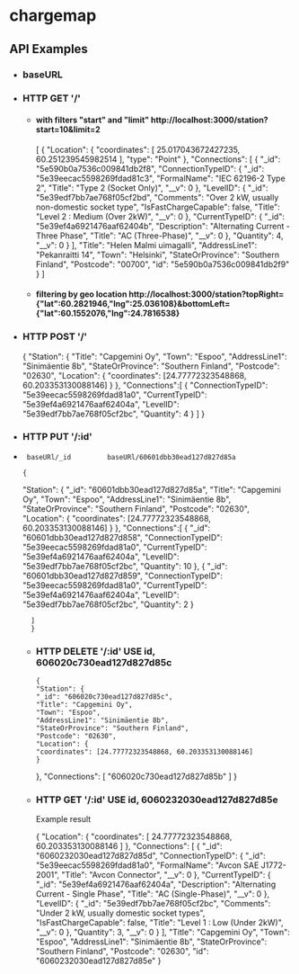 # chargemap

## API Examples

- ### baseURL
- ### HTTP GET '/'

  - #### with filters "start" and "limit" http://localhost:3000/station?start=10&limit=2

    [
    {
    "Location": {
    "coordinates": [
    25.017043672427235,
    60.251239545982514
    ],
    "type": "Point"
    },
    "Connections": [
    {
    "_id": "5e590b0a7536c009841db2f8",
    "ConnectionTypeID": {
    "_id": "5e39eecac5598269fdad81c3",
    "FormalName": "IEC 62196-2 Type 2",
    "Title": "Type 2 (Socket Only)",
    "__v": 0
    },
    "LevelID": {
    "_id": "5e39edf7bb7ae768f05cf2bd",
    "Comments": "Over 2 kW, usually non-domestic socket type",
    "IsFastChargeCapable": false,
    "Title": "Level 2 : Medium (Over 2kW)",
    "__v": 0
    },
    "CurrentTypeID": {
    "_id": "5e39ef4a6921476aaf62404b",
    "Description": "Alternating Current - Three Phase",
    "Title": "AC (Three-Phase)",
    "__v": 0
    },
    "Quantity": 4,
    "__v": 0
    }
    ],
    "Title": "Helen Malmi uimagalli",
    "AddressLine1": "Pekanraitti 14",
    "Town": "Helsinki",
    "StateOrProvince": "Southern Finland",
    "Postcode": "00700",
    "id": "5e590b0a7536c009841db2f9"
    }
    ]

  - #### filtering by geo location http://localhost:3000/station?topRight={"lat":60.2821946,"lng":25.036108}&bottomLeft={"lat":60.1552076,"lng":24.7816538}

- ### HTTP POST '/'

  {
  "Station": {
  "Title": "Capgemini Oy",
  "Town": "Espoo",
  "AddressLine1": "Sinimäentie 8b",
  "StateOrProvince": "Southern Finland",
  "Postcode": "02630",
  "Location": {
  "coordinates": [24.77772323548868, 60.203353130088146]
  }
  },
  "Connections":[
  {
  "ConnectionTypeID": "5e39eecac5598269fdad81a0",
  "CurrentTypeID": "5e39ef4a6921476aaf62404a",
  "LevelID": "5e39edf7bb7ae768f05cf2bc",
  "Quantity": 4
  }
  ]
  }

- ### HTTP PUT '/:id'
-      baseURl/_id         baseURl/60601dbb30ead127d827d85a

      {

  "Station": {
  "\_id": "60601dbb30ead127d827d85a",
  "Title": "Capgemini Oy",
  "Town": "Espoo",
  "AddressLine1": "Sinimäentie 8b",
  "StateOrProvince": "Southern Finland",
  "Postcode": "02630",
  "Location": {
  "coordinates": [24.77772323548868, 60.203353130088146]
  }
  },
  "Connections":[
  {
  "\_id": "60601dbb30ead127d827d858",
  "ConnectionTypeID": "5e39eecac5598269fdad81a0",
  "CurrentTypeID": "5e39ef4a6921476aaf62404a",
  "LevelID": "5e39edf7bb7ae768f05cf2bc",
  "Quantity": 10
  },
  {
  "\_id": "60601dbb30ead127d827d859",
  "ConnectionTypeID": "5e39eecac5598269fdad81a0",
  "CurrentTypeID": "5e39ef4a6921476aaf62404a",
  "LevelID": "5e39edf7bb7ae768f05cf2bc",
  "Quantity": 2
  }

        ]
        }

  - ### HTTP DELETE '/:id' USE id, 606020c730ead127d827d85c

        {
        "Station": {
        "_id": "606020c730ead127d827d85c",
        "Title": "Capgemini Oy",
        "Town": "Espoo",
        "AddressLine1": "Sinimäentie 8b",
        "StateOrProvince": "Southern Finland",
        "Postcode": "02630",
        "Location": {
        "coordinates": [24.77772323548868, 60.203353130088146]
        }

    },
    "Connections": [
    "606020c730ead127d827d85b"
    ]
    }

  - ### HTTP GET '/:id' USE id, 6060232030ead127d827d85e

    Example result

    {
    "Location": {
    "coordinates": [
    24.77772323548868,
    60.203353130088146
    ]
    },
    "Connections": [
    {
    "_id": "6060232030ead127d827d85d",
    "ConnectionTypeID": {
    "_id": "5e39eecac5598269fdad81a0",
    "FormalName": "Avcon SAE J1772-2001",
    "Title": "Avcon Connector",
    "__v": 0
    },
    "CurrentTypeID": {
    "_id": "5e39ef4a6921476aaf62404a",
    "Description": "Alternating Current - Single Phase",
    "Title": "AC (Single-Phase)",
    "__v": 0
    },
    "LevelID": {
    "_id": "5e39edf7bb7ae768f05cf2bc",
    "Comments": "Under 2 kW, usually domestic socket types",
    "IsFastChargeCapable": false,
    "Title": "Level 1 : Low (Under 2kW)",
    "__v": 0
    },
    "Quantity": 3,
    "__v": 0
    }
    ],
    "Title": "Capgemini Oy",
    "Town": "Espoo",
    "AddressLine1": "Sinimäentie 8b",
    "StateOrProvince": "Southern Finland",
    "Postcode": "02630",
    "id": "6060232030ead127d827d85e"
    }
